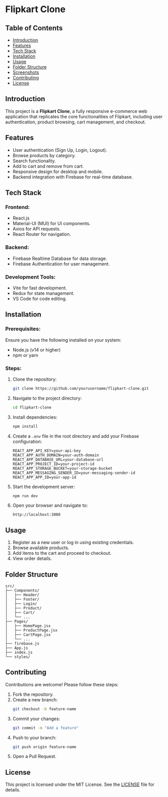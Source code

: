 # Flipkart Clone

## Table of Contents
- [Introduction](#introduction)
- [Features](#features)
- [Tech Stack](#tech-stack)
- [Installation](#installation)
- [Usage](#usage)
- [Folder Structure](#folder-structure)
- [Screenshots](#screenshots)
- [Contributing](#contributing)
- [License](#license)

## Introduction
This project is a **Flipkart Clone**, a fully responsive e-commerce web application that replicates the core functionalities of Flipkart, including user authentication, product browsing, cart management, and checkout.

## Features
- User authentication (Sign Up, Login, Logout).
- Browse products by category.
- Search functionality.
- Add to cart and remove from cart.
- Responsive design for desktop and mobile.
- Backend integration with Firebase for real-time database.

## Tech Stack
### Frontend:
- React.js
- Material-UI (MUI) for UI components.
- Axios for API requests.
- React Router for navigation.

### Backend:
- Firebase Realtime Database for data storage.
- Firebase Authentication for user management.

### Development Tools:
- Vite for fast development.
- Redux for state management.
- VS Code for code editing.

## Installation
### Prerequisites:
Ensure you have the following installed on your system:
- Node.js (v14 or higher)
- npm or yarn

### Steps:
1. Clone the repository:
   ```bash
   git clone https://github.com/yourusername/flipkart-clone.git
   ```

2. Navigate to the project directory:
   ```bash
   cd flipkart-clone
   ```

3. Install dependencies:
   ```bash
   npm install
   ```

4. Create a `.env` file in the root directory and add your Firebase configuration:
   ```env
   REACT_APP_API_KEY=your-api-key
   REACT_APP_AUTH_DOMAIN=your-auth-domain
   REACT_APP_DATABASE_URL=your-database-url
   REACT_APP_PROJECT_ID=your-project-id
   REACT_APP_STORAGE_BUCKET=your-storage-bucket
   REACT_APP_MESSAGING_SENDER_ID=your-messaging-sender-id
   REACT_APP_APP_ID=your-app-id
   ```

5. Start the development server:
   ```bash
   npm run dev
   ```

6. Open your browser and navigate to:
   ```
   http://localhost:3000
   ```

## Usage
1. Register as a new user or log in using existing credentials.
2. Browse available products.
3. Add items to the cart and proceed to checkout.
4. View order details.

## Folder Structure
```plaintext
src/
├── Components/
│   ├── Header/
│   ├── Footer/
│   ├── Login/
│   ├── Product/
│   ├── Cart/
│   └── ...
├── Pages/
│   ├── HomePage.jsx
│   ├── ProductPage.jsx
│   ├── CartPage.jsx
│   └── ...
├── firebase.js
├── App.js
├── index.js
└── styles/
```



## Contributing
Contributions are welcome! Please follow these steps:
1. Fork the repository.
2. Create a new branch:
   ```bash
   git checkout -b feature-name
   ```
3. Commit your changes:
   ```bash
   git commit -m "Add a feature"
   ```
4. Push to your branch:
   ```bash
   git push origin feature-name
   ```
5. Open a Pull Request.

## License
This project is licensed under the MIT License. See the [LICENSE](LICENSE) file for details.
